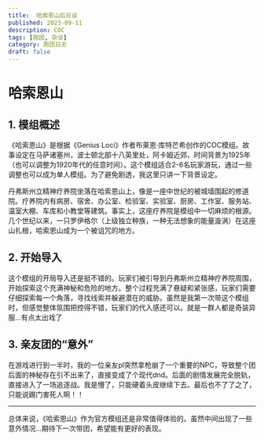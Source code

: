 ```yaml
---
title:  哈索恩山后日谈
published: 2023-09-11
description: COC
tags: [跑团, 杂谈]
category: 跑团日志
draft: false
---
```


# 哈索恩山

## 1. 模组概述

《哈索恩山》是根据《Genius Loci》作者布莱恩·库特芒希创作的COC模组。故事设定在马萨诸塞州，波士顿北部十八英里处，阿卡姆近郊，时间背景为1925年（也可以调整为1920年代的任意时间）。这个模组适合2-6名玩家游玩，通过一些调整也可以成为单人模组。为了避免剧透，我这里只讲一下背景设定。

丹弗斯州立精神疗养院坐落在哈索恩山上，像是一座中世纪的被城墙围起的修道院。疗养院内有病房、宿舍、办公室、检验室、实验室、厨房、工作室、服务站、温室大棚、车库和小教堂等建筑。事实上，这座疗养院是模组中一切麻烦的根源。几个世纪以来，一只罗伊格尔（上级独立种族，一种无法想象的能量漩涡）在这座山扎根，哈索恩山成为一个被诅咒的地方。

## 2. 开始导入

这个模组的开局导入还是挺不错的。玩家们被引导到丹弗斯州立精神疗养院周围，开始探索这个充满神秘和危险的地方。整个过程充满了悬疑和紧张感，玩家们需要仔细探索每一个角落，寻找线索并躲避潜在的威胁。虽然是我第一次带这个模组时，但感觉整体氛围把控得不错，玩家们的代入感还可以。就是一群人都是奇装异服...有点太出戏了

## 3. 亲友团的“意外”

在游戏进行到一半时，我的一位亲友pl突然拿枪崩了一个重要的NPC，导致整个团后面的神秘存在引不出来了，直接变成了个现代dnd。后面的剧情发展完全脱轨，直接进入了一场追逐战。我是懵了，只能硬着头皮继续下去。最后也不了了之了，只能说踢门害死人啊！！

---

总体来说，《哈索恩山》作为官方模组还是非常值得体验的。虽然中间出现了一些意外情况...期待下一次带团，希望能有更好的表现。